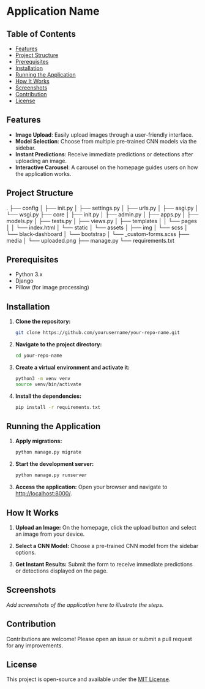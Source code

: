 # Application Name

## Table of Contents

- [Features](#features)
- [Project Structure](#project-structure)
- [Prerequisites](#prerequisites)
- [Installation](#installation)
- [Running the Application](#running-the-application)
- [How It Works](#how-it-works)
- [Screenshots](#screenshots)
- [Contribution](#contribution)
- [License](#license)

## Features

- **Image Upload**: Easily upload images through a user-friendly interface.
- **Model Selection**: Choose from multiple pre-trained CNN models via the sidebar.
- **Instant Predictions**: Receive immediate predictions or detections after uploading an image.
- **Interactive Carousel**: A carousel on the homepage guides users on how the application works.

## Project Structure

. ├── config │ ├── init.py │ ├── settings.py │ ├── urls.py │ ├── asgi.py │ └── wsgi.py ├── core │ ├── init.py │ ├── admin.py │ ├── apps.py │ ├── models.py │ ├── tests.py │ ├── views.py │ ├── templates │ │ └── pages │ │ └── index.html │ └── static │ └── assets │ ├── img │ └── scss │ └── black-dashboard │ └── bootstrap │ └── \_custom-forms.scss ├── media │ └── uploaded.png ├── manage.py └── requirements.txt

## Prerequisites

- Python 3.x
- Django
- Pillow (for image processing)

## Installation

1. **Clone the repository:**

   ```bash
   git clone https://github.com/yourusername/your-repo-name.git
   ```

2. **Navigate to the project directory:**

   ```bash
   cd your-repo-name
   ```

3. **Create a virtual environment and activate it:**

   ```bash
   python3 -m venv venv
   source venv/bin/activate
   ```

4. **Install the dependencies:**
   ```bash
   pip install -r requirements.txt
   ```

## Running the Application

1. **Apply migrations:**

   ```bash
   python manage.py migrate
   ```

2. **Start the development server:**

   ```bash
   python manage.py runserver
   ```

3. **Access the application:**
   Open your browser and navigate to [http://localhost:8000/](http://localhost:8000/).

## How It Works

1. **Upload an Image:**
   On the homepage, click the upload button and select an image from your device.

2. **Select a CNN Model:**
   Choose a pre-trained CNN model from the sidebar options.

3. **Get Instant Results:**
   Submit the form to receive immediate predictions or detections displayed on the page.

## Screenshots

_Add screenshots of the application here to illustrate the steps._

## Contribution

Contributions are welcome! Please open an issue or submit a pull request for any improvements.

## License

This project is open-source and available under the [MIT License](LICENSE).

